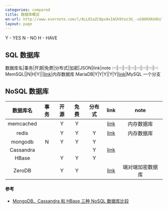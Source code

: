 ```yaml
---
categories: compared
title: 数据库概览
en-url: http://www.evernote.com/l/ALLO1aZC8pxAxIASh9tez3G_-uS86RXKm9U/
layout: page
---
```


<!-- more -->

Y - YES
N - NO
H - HAVE

## SQL 数据库

数据库名|事务|开源|免费|分布式|加密|JSON|link|note
:-:|:-:|:-:|:-:|:-:|:-:|:-:|:-:
MemSQL||N|H|Y|||[link][1]|内存数据库
MariaDB|Y|Y|Y||Y|Y|[link][5]|MySQL 一个分支

NoSQL 数据库
---

数据库名|事务|开源|免费|分布式|link|note
:-:|:-:|:-:|:-:|:-:|:-:|:-:
memcached||Y|Y||[link][2]|内存数据库
redis||Y|Y|Y|[link][3]|内存数据库
mongodb|N|Y|Y|Y||
Cassandra||||Y|[link][4]|
HBase||Y|Y|Y||
ZeroDB||Y|Y||[link][6]|端对端加密数据库

#### 参考

* [MongoDB、Cassandra 和 HBase 三种 NoSQL 数据库比较](http://blog.jobbole.com/91923/)

[1]: http://www.memsql.com/
[2]: http://memcached.org/
[3]: http://redis.io/
[4]: http://cassandra.apache.org/
[5]: https://mariadb.org/
[6]: http://www.zerodb.io/